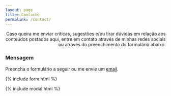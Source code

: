```yaml
---
layout: page
title: Contacto
permalink: /contact/
---
```


<div style="text-align: right"> Caso queira me enviar críticas, sugestões e/ou tirar dúvidas em relação aos conteúdos postados aqui, entre em contato através de minhas redes sociais ou através do preenchimento do formulário abaixo.</div>

### Mensagem
Preencha o formulário a seguir ou me envie um [email](mailto:{{site.email}}).

{% include form.html %}

{% include modal.html %}
